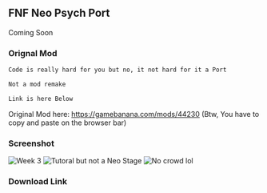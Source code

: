 ## FNF Neo Psych Port

Coming Soon

### Orignal Mod

```markdown
Code is really hard for you but no, it not hard for it a Port

Not a mod remake

Link is here Below
```
Original Mod here: https://gamebanana.com/mods/44230 (Btw, You have to copy and paste on the browser bar)

### Screenshot
![Week 3](https://raw.githubusercontent.com/backpack-dev/FNF-Neo-Psych-Port/gh-pages/image_2021-11-06_142338.png)
![Tutoral but not a Neo Stage](https://raw.githubusercontent.com/backpack-dev/FNF-Neo-Psych-Port/gh-pages/image_2021-11-06_142807.png)
![No crowd lol](https://raw.githubusercontent.com/backpack-dev/FNF-Neo-Psych-Port/gh-pages/image_2021-11-06_145302.png)

### Download Link
